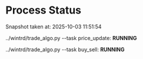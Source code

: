 # Process Status

Snapshot taken at: 2025-10-03 11:51:54

../wintrd/trade_algo.py --task price_update: **RUNNING**

../wintrd/trade_algo.py --task buy_sell: **RUNNING**

